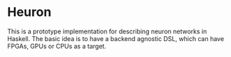 # Heuron

This is a prototype implementation for describing neuron networks in Haskell.
The basic idea is to have a backend agnostic DSL, which can have FPGAs, GPUs or CPUs as a target.
